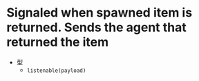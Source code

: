 # Signaled when spawned item is returned. Sends the agent that returned the item

- 型
  - `listenable(payload)`
